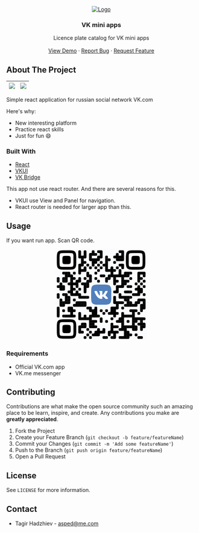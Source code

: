 <p align="center">
  <a href="https://vk.com/app7139021">
    <img src="https://sun9-47.userapi.com/c853520/v853520814/ff976/X-1kHdDrkBk.jpg" alt="Logo" width="120" height="120">
  </a>

  <h3 align="center">VK mini apps</h3>

  <p align="center">
    Licence plate catalog for VK mini apps
    <br />
    <br />
    <a href="https://vk.com/app7139021">View Demo</a>
    ·
    <a href="https://github.com/Aspedm/region-codes/issues">Report Bug</a>
    ·
    <a href="https://github.com/Aspedm/region-codes/issues">Request Feature</a>
  </p>
</p>


## About The Project

![](https://sun9-62.userapi.com/c854016/v854016086/11152b/P4-hBrtgC1M.jpg) | ![](https://sun9-43.userapi.com/c854016/v854016086/111531/2UxJhsNjRmw.jpg)
---|---

Simple react application for russian social network VK.com

Here's why:
* New interesting platform
* Practice react skills
* Just for fun :smile:

### Built With
* [React](https://github.com/facebook/react)
* [VKUI](https://github.com/VKCOM/VKUI)
* [VK Bridge](https://github.com/VKCOM/vk-bridge)

This app not use react router. And there are several reasons for this.

* VKUI use View and Panel for navigation.
* React router is needed for larger app than this.



<!-- GETTING STARTED -->
## Usage

If you want run app. Scan QR code.

<p align="center">
  <a href="https://vk.com/app7139021">
    <img src="./src/assets/readme-images/qr.png" alt="Logo" width="244" height="242">
  </a>
</p>

### Requirements

* Official VK.com app
* VK.me messenger

## Contributing

Contributions are what make the open source community such an amazing place to be learn, inspire, and create. Any contributions you make are **greatly appreciated**.

1. Fork the Project
2. Create your Feature Branch (`git checkout -b feature/featureName`)
3. Commit your Changes (`git commit -m 'Add some featureName'`)
4. Push to the Branch (`git push origin feature/featureName`)
5. Open a Pull Request


<!-- LICENSE -->
## License
 See `LICENSE` for more information.


<!-- CONTACT -->
## Contact

* Tagir Hadzhiev - asped@me.com
